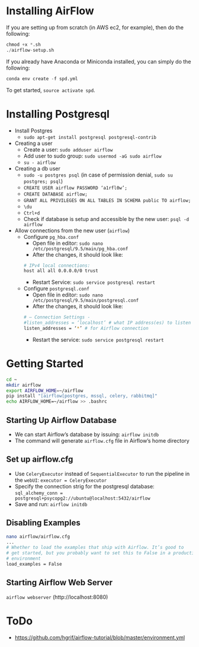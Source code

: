 # Installing AirFlow

If you are setting up from scratch (in AWS ec2, for example), then do the following:

```python
chmod +x *.sh
./airflow-setup.sh
```

If you already have Anaconda or Miniconda installed, you can simply do the following:

```python
conda env create -f spd.yml
```

To get started, `source activate spd`.

# Installing Postgresql

* Install Postgres
    - `sudo apt-get install postgresql postgresql-contrib`
* Creating a user
    - Create a user: `sudo adduser airflow`
    - Add user to sudo group: `sudo usermod -aG sudo airflow`
    - `su - airflow`
* Creating a db user
    - `sudo -u postgres psql` (in case of permission denial, `sudo su postgres; psql`)
    - `CREATE USER airflow PASSWORD ‘a1rfl0w’;`
    - `CREATE DATABASE airflow;`
    - `GRANT ALL PRIVILEGES ON ALL TABLES IN SCHEMA public TO airflow;`
    - `\du`
    - `Ctrl+d`
    - Check if database is setup and accessible by the new user: `psql -d airflow`
* Allow connections from the new user (`airflow`)
    - Configure `pg_hba.conf`
        * Open file in editor: `sudo nano /etc/postgresql/9.5/main/pg_hba.conf`
        * After the changes, it should look like:
        ```bash
        # IPv4 local connections:
        host all all 0.0.0.0/0 trust
        ```
        * Restart Service: `sudo service postgresql restart`
    - Configure `postgresql.conf`
        * Open file in editor: `sudo nano /etc/postgresql/9.5/main/postgresql.conf`
        * After the changes, it should look like:
        ```bash
        # — Connection Settings -
        #listen_addresses = ‘localhost’ # what IP address(es) to listen on;
        listen_addresses = ‘*’ # for Airflow connection
        ```
        * Restart the service: `sudo service postgresql restart`

# Getting Started

```bash
cd ~
mkdir airflow
export AIRFLOW_HOME=~/airflow
pip install "[airflow[postgres, mssql, celery, rabbitmq]"
echo AIRFLOW_HOME=~/airflow >> .bashrc
```

## Starting Up Airflow Database

* We can start Airflow’s database by issuing: `airflow initdb`
* The command will generate `airflow.cfg` file in Airflow’s home directory

## Set up airflow.cfg

* Use `CeleryExecutor` instead of `SequentialExecutor` to run the pipeline in the `webUI`: `executor = CeleryExecutor`
* Specify the connection strig for the postgresql database: `sql_alchemy_conn = postgresql+psycopg2://ubuntu@localhost:5432/airflow`
* Save and run: `airflow initdb`

## Disabling Examples

```bash
nano airflow/airflow.cfg
...
# Whether to load the examples that ship with Airflow. It’s good to
# get started, but you probably want to set this to False in a production
# environment
load_examples = False
```

## Starting Airflow Web Server

`airflow webserver` (http://localhost:8080)


# ToDo

* https://github.com/hgrif/airflow-tutorial/blob/master/environment.yml